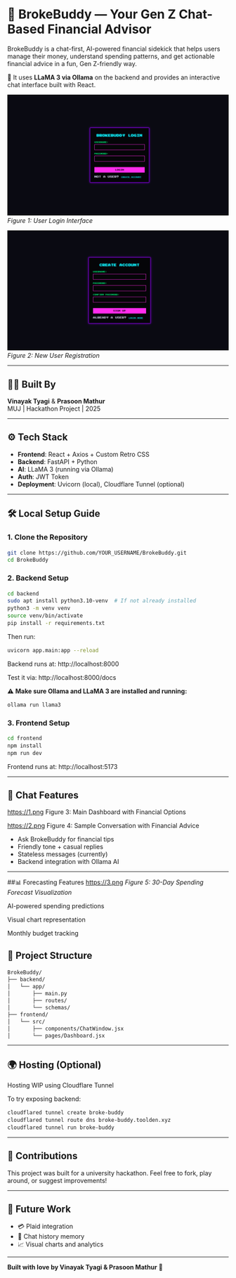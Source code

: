 # 💬 BrokeBuddy — Your Gen Z Chat-Based Financial Advisor

BrokeBuddy is a chat-first, AI-powered financial sidekick that helps users manage their money, understand spending patterns, and get actionable financial advice in a fun, Gen Z-friendly way.

🧠 It uses **LLaMA 3 via Ollama** on the backend and provides an interactive chat interface built with React.

![Login Screen](shot_1751027692.png)  
*Figure 1: User Login Interface*

![Account Creation](shot_1751027701.png)  
*Figure 2: New User Registration*

---

## 👨‍💻 Built By

**Vinayak Tyagi** & **Prasoon Mathur**  
MUJ | Hackathon Project | 2025

---

## ⚙️ Tech Stack

- **Frontend**: React + Axios + Custom Retro CSS
- **Backend**: FastAPI + Python
- **AI**: LLaMA 3 (running via Ollama)
- **Auth**: JWT Token
- **Deployment**: Uvicorn (local), Cloudflare Tunnel (optional)

---

## 🛠️ Local Setup Guide

### 1. Clone the Repository

```bash
git clone https://github.com/YOUR_USERNAME/BrokeBuddy.git
cd BrokeBuddy
```

### 2. Backend Setup

```bash
cd backend
sudo apt install python3.10-venv  # If not already installed
python3 -m venv venv
source venv/bin/activate
pip install -r requirements.txt
```

Then run:

```bash
uvicorn app.main:app --reload
```

Backend runs at: http://localhost:8000

Test it via: http://localhost:8000/docs

⚠️ **Make sure Ollama and LLaMA 3 are installed and running:**

```bash
ollama run llama3
```

### 3. Frontend Setup

```bash
cd frontend
npm install
npm run dev
```

Frontend runs at: http://localhost:5173

---

## 💬 Chat Features
https://1.png
Figure 3: Main Dashboard with Financial Options

https://2.png
Figure 4: Sample Conversation with Financial Advice
- Ask BrokeBuddy for financial tips
- Friendly tone + casual replies
- Stateless messages (currently)
- Backend integration with Ollama AI

---
##📊 Forecasting Features
https://3.png
*Figure 5: 30-Day Spending Forecast Visualization*

AI-powered spending predictions

Visual chart representation

Monthly budget tracking

## 📂 Project Structure

```
BrokeBuddy/
├── backend/
│   └── app/
│       ├── main.py
│       ├── routes/
│       └── schemas/
├── frontend/
│   └── src/
│       ├── components/ChatWindow.jsx
│       └── pages/Dashboard.jsx
```

---

## 🌍 Hosting (Optional)

Hosting WIP using Cloudflare Tunnel

To try exposing backend:

```bash
cloudflared tunnel create broke-buddy
cloudflared tunnel route dns broke-buddy.toolden.xyz
cloudflared tunnel run broke-buddy
```

---

## 🙌 Contributions

This project was built for a university hackathon.
Feel free to fork, play around, or suggest improvements!

---

## 🧠 Future Work

- 💳 Plaid integration
- 💾 Chat history memory
- 📈 Visual charts and analytics

---

**Built with love by Vinayak Tyagi & Prasoon Mathur** 💸

